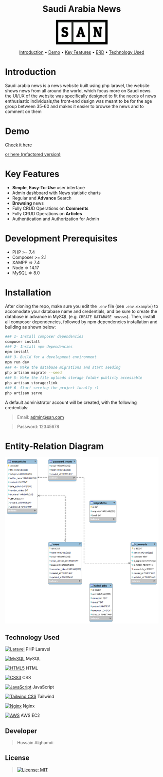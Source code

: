 <h1 align="center">Saudi Arabia News</h1>

<p align="center">
<img src="./logo_2.png" alt="Logo" width="170" height="80" >
</p>

                
<p align="center">
  <a href="#Introduction">Introduction</a> •
  <a href="#demo">Demo</a> •
  <a href="#Key Features">Key Features</a> •
  <a href="#ERD">ERD</a> •
  <a href="#Technology Used">Technology Used</a>
</p>
<div id="Introduction">
    
# Introduction 

Saudi arabia news is a news website built using php laravel, the website shows news from all around the world, which focus more on Saudi news. the UI/UX of the website was specifically designed to fit the needs of news enthusiastic individuals,the front-end design was meant to be for the age group between 35-60 and makes it easier to browse the news and to comment on them
    
</div>

<div id="demo">

# Demo
    
[Check it here](http://157.175.57.12/)
    
[or here (refactored version)](http://15.185.118.34/)

</div>

<div id="Key Features">

# Key Features

- **Simple**, **Easy-To-Use** user interface
- Admin dashboard with News statistic charts
- Regular and **Advance** Search
- **Browsing** news
- Fully CRUD Operations on **Comments**
- Fully CRUD Operations on **Articles**
- Authentication and Authorization for Admin

</div>

<div id="ERD">

# Development Prerequisites
* PHP >= 7.4
* Composer >=  2.1
* XAMPP => 7.4
* Node => 14.17
* MySQL => 8.0


# Installation
After cloning the repo, make sure you edit the `.env` file (see `.env.example`) to accomodate your database name and credentials, and be sure to create the database in advance in MySQL (e.g. `CREATE DATABASE newsws`). Then, install all composer dependencies, followed by npm dependencies installation and building as shown below:
    
   ```sh
   ### 1- Install composer dependencies   
   composer install
   ### 2- Install npm dependencies
   npm install
   ### 3- Build for a development environment
   npm run dev
   ### 4- Make the database migrations and start seeding
   php artisan migrate --seed
   ### 5- Make the file uploads storage folder publicly accessable
   php artisan storage:link
   ### 6- Start serving the project locally :)
   php artisan serve
   ```
    
A default administrator account will be created, with the following credentials:


> Email: admin@san.com
    
> Password: 12345678
  

# Entity-Relation Diagram
    
<div align="center">
<img src="./ERD.png" alt="Logo" width="700">
</div>

</div>

<div id="Technology Used">

## Technology Used

<a href="https://laravel.com/" title="Laravel"><img src="https://github.com/get-icon/geticon/raw/master/icons/laravel.svg" alt="Laravel" width="21px" height="21px"></a> PHP Laravel
    
<a href="https://dev.mysql.com/" title="MySQL"><img src="https://github.com/get-icon/geticon/raw/master/icons/mysql.svg" alt="MySQL" width="21px" height="21px"></a> MySQL
    
    
<a href="https://www.w3.org/TR/html5/" title="HTML5"><img src="https://github.com/get-icon/geticon/raw/master/icons/html-5.svg" alt="HTML5" width="21px" height="21px"></a> HTML
    
    
<a href="https://www.w3.org/TR/CSS/" title="CSS3"><img src="https://github.com/get-icon/geticon/raw/master/icons/css-3.svg" alt="CSS3" width="21px" height="21px"></a> CSS
    
    
<a href="https://developer.mozilla.org/en-US/docs/Web/JavaScript" title="JavaScript"><img src="https://github.com/get-icon/geticon/raw/master/icons/javascript.svg" alt="JavaScript" width="21px" height="21px"></a> JavaScript
    
    
<a href="https://tailwindcss.com/" title="Tailwind CSS"><img src="https://github.com/get-icon/geticon/raw/master/icons/tailwindcss-icon.svg" alt="Tailwind CSS" width="21px" height="21px"></a> Tailwind
    
    
<a href="https://www.nginx.com/" title="Nginx"><img src="https://github.com/get-icon/geticon/raw/master/icons/nginx-icon.svg" alt="Nginx" width="21px" height="21px"></a> Nginx
    
    
<a href="https://aws.amazon.com/" title="AWS"><img src="https://github.com/get-icon/geticon/raw/master/icons/aws.svg" alt="AWS" width="21px" height="21px"></a> AWS EC2

</div>

## Developer 

> Hussain Alghamdi 

## License

> [![License: MIT](https://img.shields.io/badge/License-MIT-yellow.svg)](https://opensource.org/licenses/MIT)


